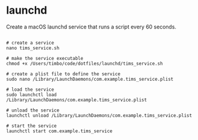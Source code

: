 # launchd


Create a macOS launchd service that runs a script every 60 seconds.

```

# create a service
nano tims_service.sh

# make the service executable
chmod +x /Users/timbo/code/dotfiles/launchd/tims_service.sh

# create a plist file to define the service
sudo nano /Library/LaunchDaemons/com.example.tims_service.plist

# load the service
sudo launchctl load /Library/LaunchDaemons/com.example.tims_service.plist

# unload the service
launchctl unload /Library/LaunchDaemons/com.example.tims_service.plist

# start the service
launchctl start com.example.tims_service




```
